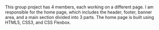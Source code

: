 This group project has 4 members, each working on a different page. 
I am responsible for the home page, which includes the header, footer, banner area, and a main section divided into 3 parts. 
The home page is built using HTML5, CSS3, and CSS Flexbox.
